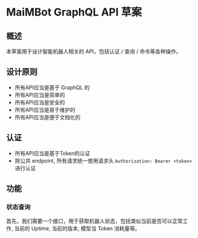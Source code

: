 # MaiMBot GraphQL API 草案

## 概述

本草案用于设计智能机器人相关的 API，包括认证 / 查询 / 命令等各种操作。

## 设计原则

- 所有API应当是基于 GraphQL 的
- 所有API应当是简单的
- 所有API应当是安全的
- 所有API应当是易于维护的
- 所有API应当是便于文档化的

## 认证

-  所有API应当是基于Token的认证
-  除公共 endpoint, 所有请求统一使用请求头 `Authorization: Bearer <token>` 进行认证

## 功能

### 状态查询

首先，我们需要一个接口，用于获取机器人状态，包括类似当前是否可以正常工作,
当前的 Uptime, 当前的版本, 模型当 Token 消耗量等。
